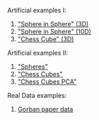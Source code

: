 Artificial examples I:

1. ["Sphere in Sphere" (3D)](/docs/examples/1_sphere_3d/1_sphere_3d.md)
2. ["Sphere in Sphere" (10D)](/docs/examples/2_sphere_10d/2_sphere_10d.md)
3. ["Chess Cube" (3D)](/docs/examples/3_chess_cube_3d/3_chess_cube_3d.md)

Artificial examples II:

1. ["Spheres"](/docs/examples/spheres/spheres.md)
2. ["Chess Cubes"](/docs/examples/cubes/cubes.md)
3. ["Chess Cubes PCA"](/docs/examples/cubes_pca/cubes_pca.md)

Real Data examples:
1. [Gorban paper data](/docs/examples/gorban_paper_data/gorban_paper_data.md)

